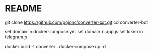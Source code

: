 # README #
git clone https://github.com/pojono/converter-bot.git
cd converter-bot

set domain in docker-compose.yml
set domain in app.js
set token in telegram.js

docker build -t converter .
docker-compose up -d
